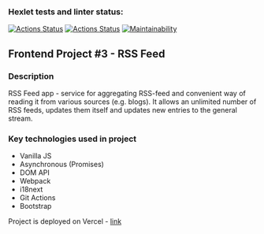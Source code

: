 ### Hexlet tests and linter status:
[![Actions Status](https://github.com/Zenjo93/frontend-project-lvl3/workflows/hexlet-check/badge.svg)](https://github.com/Zenjo93/frontend-project-lvl3/actions)
[![Actions Status](https://github.com/Zenjo93/frontend-project-lvl3/workflows/ci-check/badge.svg)](https://github.com/Zenjo93/frontend-project-lvl3/actions)
[![Maintainability](https://api.codeclimate.com/v1/badges/ac36c6dfe1007e0abb26/maintainability)](https://codeclimate.com/github/Zenjo93/frontend-project-lvl3/maintainability)

## Frontend Project #3 - RSS Feed

### Description
RSS Feed app - service for aggregating RSS-feed and convenient way of reading it from various sources (e.g. blogs).
It allows an unlimited number of RSS feeds, updates them itself and updates new entries to the general stream.

### Key technologies used in project
- Vanilla JS
- Asynchronous (Promises)
- DOM API
- Webpack
- i18next
- Git Actions
- Bootstrap

Project is deployed on Vercel - [link](https://hexlet-frontend-project-3.vercel.app/)
